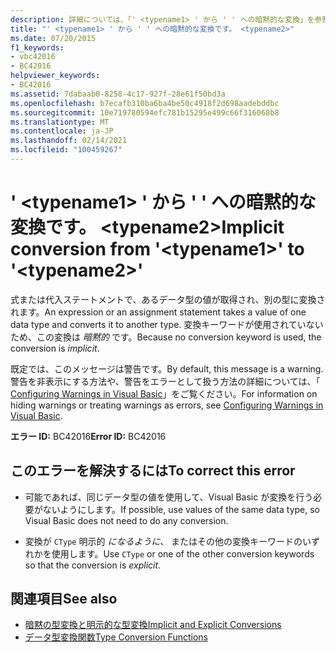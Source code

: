 ```yaml
---
description: 詳細については、「' <typename1> ' から ' ' への暗黙的な変換」を参照してください。 <typename2>
title: "' <typename1> ' から ' ' への暗黙的な変換です。 <typename2>"
ms.date: 07/20/2015
f1_keywords:
- vbc42016
- BC42016
helpviewer_keywords:
- BC42016
ms.assetid: 7dabaab0-8258-4c17-927f-28e61f50bd3a
ms.openlocfilehash: b7ecafb310ba6ba4be50c4918f2d698aadebddbc
ms.sourcegitcommit: 10e719780594efc781b15295e499c66f316068b8
ms.translationtype: MT
ms.contentlocale: ja-JP
ms.lasthandoff: 02/14/2021
ms.locfileid: "100459267"
---
```

# <a name="implicit-conversion-from-typename1-to-typename2"></a><span data-ttu-id="37bd4-103">' \<typename1> ' から ' ' への暗黙的な変換です。 \<typename2></span><span class="sxs-lookup"><span data-stu-id="37bd4-103">Implicit conversion from '\<typename1>' to '\<typename2>'</span></span>

<span data-ttu-id="37bd4-104">式または代入ステートメントで、あるデータ型の値が取得され、別の型に変換されます。</span><span class="sxs-lookup"><span data-stu-id="37bd4-104">An expression or an assignment statement takes a value of one data type and converts it to another type.</span></span> <span data-ttu-id="37bd4-105">変換キーワードが使用されていないため、この変換は *暗黙的* です。</span><span class="sxs-lookup"><span data-stu-id="37bd4-105">Because no conversion keyword is used, the conversion is *implicit*.</span></span>  
  
 <span data-ttu-id="37bd4-106">既定では、このメッセージは警告です。</span><span class="sxs-lookup"><span data-stu-id="37bd4-106">By default, this message is a warning.</span></span> <span data-ttu-id="37bd4-107">警告を非表示にする方法や、警告をエラーとして扱う方法の詳細については、「 [Configuring Warnings in Visual Basic](/visualstudio/ide/configuring-warnings-in-visual-basic)」をご覧ください。</span><span class="sxs-lookup"><span data-stu-id="37bd4-107">For information on hiding warnings or treating warnings as errors, see [Configuring Warnings in Visual Basic](/visualstudio/ide/configuring-warnings-in-visual-basic).</span></span>  
  
 <span data-ttu-id="37bd4-108">**エラー ID:** BC42016</span><span class="sxs-lookup"><span data-stu-id="37bd4-108">**Error ID:** BC42016</span></span>  
  
## <a name="to-correct-this-error"></a><span data-ttu-id="37bd4-109">このエラーを解決するには</span><span class="sxs-lookup"><span data-stu-id="37bd4-109">To correct this error</span></span>  
  
- <span data-ttu-id="37bd4-110">可能であれば、同じデータ型の値を使用して、Visual Basic が変換を行う必要がないようにします。</span><span class="sxs-lookup"><span data-stu-id="37bd4-110">If possible, use values of the same data type, so Visual Basic does not need to do any conversion.</span></span>  
  
- <span data-ttu-id="37bd4-111">変換が `CType` 明示的 *になるように、* またはその他の変換キーワードのいずれかを使用します。</span><span class="sxs-lookup"><span data-stu-id="37bd4-111">Use `CType` or one of the other conversion keywords so that the conversion is *explicit*.</span></span>  
  
## <a name="see-also"></a><span data-ttu-id="37bd4-112">関連項目</span><span class="sxs-lookup"><span data-stu-id="37bd4-112">See also</span></span>

- [<span data-ttu-id="37bd4-113">暗黙の型変換と明示的な型変換</span><span class="sxs-lookup"><span data-stu-id="37bd4-113">Implicit and Explicit Conversions</span></span>](../programming-guide/language-features/data-types/implicit-and-explicit-conversions.md)
- [<span data-ttu-id="37bd4-114">データ型変換関数</span><span class="sxs-lookup"><span data-stu-id="37bd4-114">Type Conversion Functions</span></span>](../language-reference/functions/type-conversion-functions.md)
